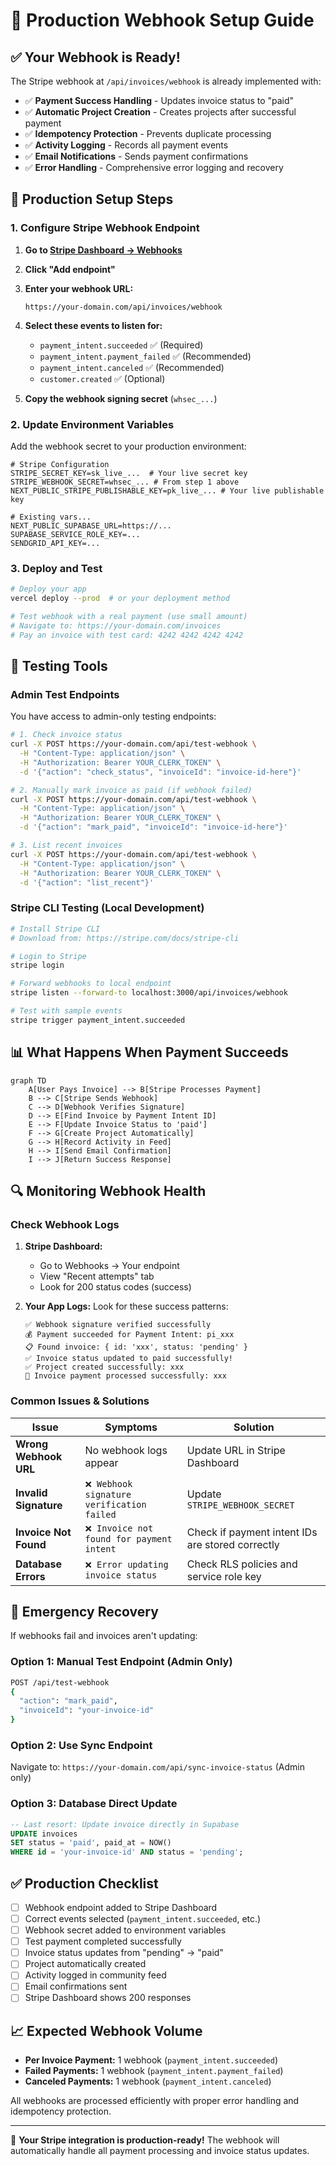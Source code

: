 # 🚀 Production Webhook Setup Guide

## ✅ **Your Webhook is Ready!**

The Stripe webhook at `/api/invoices/webhook` is already implemented with:

- ✅ **Payment Success Handling** - Updates invoice status to "paid" 
- ✅ **Automatic Project Creation** - Creates projects after successful payment
- ✅ **Idempotency Protection** - Prevents duplicate processing
- ✅ **Activity Logging** - Records all payment events
- ✅ **Email Notifications** - Sends payment confirmations
- ✅ **Error Handling** - Comprehensive error logging and recovery

## 🔧 **Production Setup Steps**

### **1. Configure Stripe Webhook Endpoint**

1. **Go to [Stripe Dashboard → Webhooks](https://dashboard.stripe.com/webhooks)**

2. **Click "Add endpoint"**

3. **Enter your webhook URL:**
   ```
   https://your-domain.com/api/invoices/webhook
   ```

4. **Select these events to listen for:**
   - `payment_intent.succeeded` ✅ (Required)
   - `payment_intent.payment_failed` ✅ (Recommended)
   - `payment_intent.canceled` ✅ (Recommended)
   - `customer.created` ✅ (Optional)

5. **Copy the webhook signing secret** (`whsec_...`)

### **2. Update Environment Variables**

Add the webhook secret to your production environment:

```env
# Stripe Configuration
STRIPE_SECRET_KEY=sk_live_...  # Your live secret key
STRIPE_WEBHOOK_SECRET=whsec_... # From step 1 above
NEXT_PUBLIC_STRIPE_PUBLISHABLE_KEY=pk_live_... # Your live publishable key

# Existing vars...
NEXT_PUBLIC_SUPABASE_URL=https://...
SUPABASE_SERVICE_ROLE_KEY=...
SENDGRID_API_KEY=...
```

### **3. Deploy and Test**

```bash
# Deploy your app
vercel deploy --prod  # or your deployment method

# Test webhook with a real payment (use small amount)
# Navigate to: https://your-domain.com/invoices
# Pay an invoice with test card: 4242 4242 4242 4242
```

## 🧪 **Testing Tools**

### **Admin Test Endpoints**

You have access to admin-only testing endpoints:

```bash
# 1. Check invoice status
curl -X POST https://your-domain.com/api/test-webhook \
  -H "Content-Type: application/json" \
  -H "Authorization: Bearer YOUR_CLERK_TOKEN" \
  -d '{"action": "check_status", "invoiceId": "invoice-id-here"}'

# 2. Manually mark invoice as paid (if webhook failed)
curl -X POST https://your-domain.com/api/test-webhook \
  -H "Content-Type: application/json" \
  -H "Authorization: Bearer YOUR_CLERK_TOKEN" \
  -d '{"action": "mark_paid", "invoiceId": "invoice-id-here"}'

# 3. List recent invoices
curl -X POST https://your-domain.com/api/test-webhook \
  -H "Content-Type: application/json" \
  -H "Authorization: Bearer YOUR_CLERK_TOKEN" \
  -d '{"action": "list_recent"}'
```

### **Stripe CLI Testing (Local Development)**

```bash
# Install Stripe CLI
# Download from: https://stripe.com/docs/stripe-cli

# Login to Stripe
stripe login

# Forward webhooks to local endpoint
stripe listen --forward-to localhost:3000/api/invoices/webhook

# Test with sample events
stripe trigger payment_intent.succeeded
```

## 📊 **What Happens When Payment Succeeds**

```mermaid
graph TD
    A[User Pays Invoice] --> B[Stripe Processes Payment]
    B --> C[Stripe Sends Webhook]
    C --> D[Webhook Verifies Signature]
    D --> E[Find Invoice by Payment Intent ID]
    E --> F[Update Invoice Status to 'paid']
    F --> G[Create Project Automatically]
    G --> H[Record Activity in Feed]
    H --> I[Send Email Confirmation]
    I --> J[Return Success Response]
```

## 🔍 **Monitoring Webhook Health**

### **Check Webhook Logs**

1. **Stripe Dashboard:**
   - Go to Webhooks → Your endpoint
   - View "Recent attempts" tab
   - Look for 200 status codes (success)

2. **Your App Logs:**
   Look for these success patterns:
   ```
   ✅ Webhook signature verified successfully
   💰 Payment succeeded for Payment Intent: pi_xxx
   📋 Found invoice: { id: 'xxx', status: 'pending' }
   ✅ Invoice status updated to paid successfully!
   ✅ Project created successfully: xxx
   🎉 Invoice payment processed successfully: xxx
   ```

### **Common Issues & Solutions**

| Issue | Symptoms | Solution |
|-------|----------|----------|
| **Wrong Webhook URL** | No webhook logs appear | Update URL in Stripe Dashboard |
| **Invalid Signature** | `❌ Webhook signature verification failed` | Update `STRIPE_WEBHOOK_SECRET` |
| **Invoice Not Found** | `❌ Invoice not found for payment intent` | Check if payment intent IDs are stored correctly |
| **Database Errors** | `❌ Error updating invoice status` | Check RLS policies and service role key |

## 🚨 **Emergency Recovery**

If webhooks fail and invoices aren't updating:

### **Option 1: Manual Test Endpoint (Admin Only)**
```bash
POST /api/test-webhook
{
  "action": "mark_paid",
  "invoiceId": "your-invoice-id"
}
```

### **Option 2: Use Sync Endpoint**
Navigate to: `https://your-domain.com/api/sync-invoice-status` (Admin only)

### **Option 3: Database Direct Update**
```sql
-- Last resort: Update invoice directly in Supabase
UPDATE invoices 
SET status = 'paid', paid_at = NOW() 
WHERE id = 'your-invoice-id' AND status = 'pending';
```

## ✅ **Production Checklist**

- [ ] Webhook endpoint added to Stripe Dashboard
- [ ] Correct events selected (`payment_intent.succeeded`, etc.)
- [ ] Webhook secret added to environment variables
- [ ] Test payment completed successfully
- [ ] Invoice status updates from "pending" → "paid"
- [ ] Project automatically created
- [ ] Activity logged in community feed
- [ ] Email confirmations sent
- [ ] Stripe Dashboard shows 200 responses

## 📈 **Expected Webhook Volume**

- **Per Invoice Payment:** 1 webhook (`payment_intent.succeeded`)
- **Failed Payments:** 1 webhook (`payment_intent.payment_failed`)
- **Canceled Payments:** 1 webhook (`payment_intent.canceled`)

All webhooks are processed efficiently with proper error handling and idempotency protection.

---

🎉 **Your Stripe integration is production-ready!** The webhook will automatically handle all payment processing and invoice status updates. 